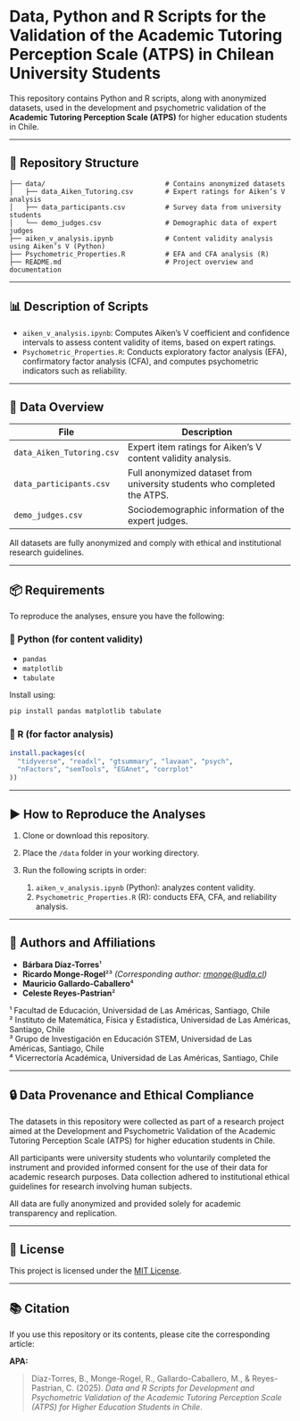 # Data, Python and R Scripts for the Validation of the Academic Tutoring Perception Scale (ATPS) in Chilean University Students

This repository contains Python and R scripts, along with anonymized datasets, used in the development and psychometric validation of the **Academic Tutoring Perception Scale (ATPS)** for higher education students in Chile.

---

## 📁 Repository Structure

```
├── data/                              # Contains anonymized datasets
│   ├── data_Aiken_Tutoring.csv        # Expert ratings for Aiken’s V analysis
│   ├── data_participants.csv          # Survey data from university students
│   └── demo_judges.csv                # Demographic data of expert judges
├── aiken_v_analysis.ipynb             # Content validity analysis using Aiken’s V (Python)
├── Psychometric_Properties.R          # EFA and CFA analysis (R)
├── README.md                          # Project overview and documentation
```

---

## 📊 Description of Scripts

- `aiken_v_analysis.ipynb`: Computes Aiken’s V coefficient and confidence intervals to assess content validity of items, based on expert ratings.
- `Psychometric_Properties.R`: Conducts exploratory factor analysis (EFA), confirmatory factor analysis (CFA), and computes psychometric indicators such as reliability.

---

## 📂 Data Overview

| File                      | Description                                                                 |
|---------------------------|-----------------------------------------------------------------------------|
| `data_Aiken_Tutoring.csv` | Expert item ratings for Aiken’s V content validity analysis.               |
| `data_participants.csv`   | Full anonymized dataset from university students who completed the ATPS.   |
| `demo_judges.csv`         | Sociodemographic information of the expert judges.                         |

All datasets are fully anonymized and comply with ethical and institutional research guidelines.

---

## 📦 Requirements

To reproduce the analyses, ensure you have the following:

### 🐍 Python (for content validity)
- `pandas`
- `matplotlib`
- `tabulate`

Install using:

```bash
pip install pandas matplotlib tabulate
```

### 🧠 R (for factor analysis)
```r
install.packages(c(
  "tidyverse", "readxl", "gtsummary", "lavaan", "psych",
  "nFactors", "semTools", "EGAnet", "corrplot"
))
```

---

## ▶️ How to Reproduce the Analyses

1. Clone or download this repository.
2. Place the `/data` folder in your working directory.
3. Run the following scripts in order:

   1. `aiken_v_analysis.ipynb` (Python): analyzes content validity.
   2. `Psychometric_Properties.R` (R): conducts EFA, CFA, and reliability analysis.

---

## 👥 Authors and Affiliations

- **Bárbara Díaz-Torres**¹  
- **Ricardo Monge-Rogel**²³ *(Corresponding author: rmonge@udla.cl)*  
- **Mauricio Gallardo-Caballero**⁴  
- **Celeste Reyes-Pastrian**²  

¹ Facultad de Educación, Universidad de Las Américas, Santiago, Chile  
² Instituto de Matemática, Física y Estadística, Universidad de Las Américas, Santiago, Chile  
³ Grupo de Investigación en Educación STEM, Universidad de Las Américas, Santiago, Chile  
⁴ Vicerrectoría Académica, Universidad de Las Américas, Santiago, Chile

---

## 🔒 Data Provenance and Ethical Compliance

The datasets in this repository were collected as part of a research project aimed at the Development and Psychometric Validation of the Academic Tutoring Perception Scale (ATPS) for higher education students in Chile.

All participants were university students who voluntarily completed the instrument and provided informed consent for the use of their data for academic research purposes. Data collection adhered to institutional ethical guidelines for research involving human subjects.

All data are fully anonymized and provided solely for academic transparency and replication.

---

## 📄 License

This project is licensed under the [MIT License](LICENSE).

---

## 📚 Citation

If you use this repository or its contents, please cite the corresponding article:

**APA:**

> Díaz-Torres, B., Monge-Rogel, R., Gallardo-Caballero, M., & Reyes-Pastrian, C. (2025). *Data and R Scripts for Development and Psychometric Validation of the Academic Tutoring Perception Scale (ATPS) for Higher Education Students in Chile*.
